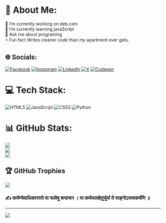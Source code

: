 # 💫 About Me:
🔭 I’m currently working on deb.com<br>🌱 I’m currently learning javaScript<br>💬 Ask me about programing<br>⚡ Fun fact Writes cleaner code than my apartment ever gets.


## 🌐 Socials:
[![Facebook](https://img.shields.io/badge/Facebook-%231877F2.svg?logo=Facebook&logoColor=white)](https://facebook.com/https://www.facebook.com/people/Debchandril-Roy/pfbid02TTgmiHNXmLjwpcpRXozW1yL6aV9FCi6PTskEa4rfm5u7uwdYnu6dhizC9gppDbgyl/?mibextid=ZbWKwL) [![Instagram](https://img.shields.io/badge/Instagram-%23E4405F.svg?logo=Instagram&logoColor=white)](https://instagram.com/https://www.instagram.com/debchandril_roy/?igsh=MXg5dDE0bTJpdWg4bg%3D%3D) [![LinkedIn](https://img.shields.io/badge/LinkedIn-%230077B5.svg?logo=linkedin&logoColor=white)](https://linkedin.com/in/https://www.linkedin.com/in/debchandril-roy-97b778226/) [![X](https://img.shields.io/badge/X-black.svg?logo=X&logoColor=white)](https://x.com/https://x.com/debchandril_roy?t=4-A0gi21DwGPH3ZbBdODCQ&s=09) [![Codepen](https://img.shields.io/badge/Codepen-000000?style=for-the-badge&logo=codepen&logoColor=white)](https://codepen.io/https://codepen.io/Deb-Roy-the-vuer) 

# 💻 Tech Stack:
![HTML5](https://img.shields.io/badge/html5-%23E34F26.svg?style=flat&logo=html5&logoColor=white) ![JavaScript](https://img.shields.io/badge/javascript-%23323330.svg?style=flat&logo=javascript&logoColor=%23F7DF1E) ![CSS3](https://img.shields.io/badge/css3-%231572B6.svg?style=flat&logo=css3&logoColor=white) ![Python](https://img.shields.io/badge/python-3670A0?style=flat&logo=python&logoColor=ffdd54)
# 📊 GitHub Stats:
![](https://github-readme-stats.vercel.app/api?username=debchandrilroy&theme=dark&hide_border=false&include_all_commits=false&count_private=false)<br/>
![](https://github-readme-streak-stats.herokuapp.com/?user=debchandrilroy&theme=dark&hide_border=false)<br/>
![](https://github-readme-stats.vercel.app/api/top-langs/?username=debchandrilroy&theme=dark&hide_border=false&include_all_commits=false&count_private=false&layout=compact)

## 🏆 GitHub Trophies
![](https://github-profile-trophy.vercel.app/?username=debchandrilroy&theme=date_night&no-frame=false&no-bg=true&margin-w=4)

### ✍️ कर्मण्येवाधिकारस्ते मा फलेषु कदाचन । मा कर्मफलहेतुर्भूर्मा ते सङ्गोऽस्त्वकर्मणि ॥

---
[![](https://visitcount.itsvg.in/api?id=debchandrilroy&icon=1&color=0)](https://visitcount.itsvg.in)

<!-- Proudly created with GPRM ( https://gprm.itsvg.in ) -->

